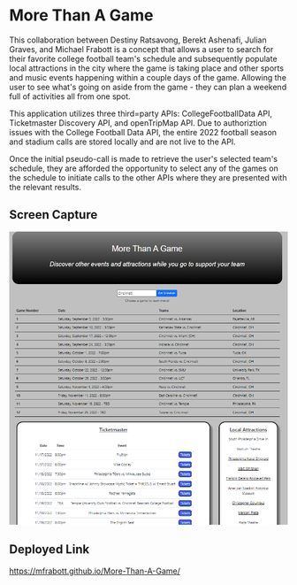 # More Than A Game

This collaboration between Destiny Ratsavong, Berekt Ashenafi, Julian Graves, and Michael Frabott is a concept that allows a user to search for their favorite college football team's schedule and subsequently populate local attractions in the city where the game is taking place and other sports and music events happening within a couple days of the game. Allowing the user to see what's going on aside from the game - they can plan a weekend full of activities all from one spot. 

This application utilizes three third=party APIs: CollegeFootballData API, Ticketmaster Discovery API, and openTripMap API. Due to authoriztion issues with the College Football Data API, the entire 2022 football season and stadium calls are stored locally and are not live to the API.

Once the initial pseudo-call is made to retrieve the user's selected team's schedule, they are afforded the opportunity to select any of the games on the schedule to initiate calls to the other APIs where they are presented with the relevant results.


## Screen Capture

![The app displays a search for Cincinatti's schedule with Ticketmaster and OpenTripMapAPI results.](./assets/images/MoreThanAGame.png)

## Deployed Link

https://mfrabott.github.io/More-Than-A-Game/

